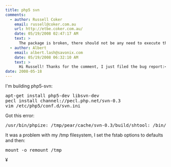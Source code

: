 ```yaml
---
title: php5 svn
comments:
  - author: Russell Coker
    email: russell@coker.com.au
    url: http://etbe.coker.com.au/
    date: 05/19/2008 02:47:17 AM
    text: >
      The package is broken, there should not be any need to execute things under /tmp.  It's likely to be a security flaw too.  Please file a bug report.
  - author: Albert
    email: albert.lash@savonix.com
    date: 05/19/2008 06:32:10 AM
    text: >
      Hi Russell! Thanks for the comment, I just filed the bug report:<br/><br/><a href="http://pecl.php.net/bugs/bug.php?id=13938" rel="nofollow">http://pecl.php.net/bugs/bug.php?id=13938</a>
date: 2008-05-18
---
```

I'm building php5-svn:

<pre lang="bash">
apt-get install php5-dev libsvn-dev
pecl install channel://pecl.php.net/svn-0.3
vim /etc/php5/conf.d/svn.ini</pre>

Got this error:

<pre lang="bash">/usr/bin/phpize: /tmp/pear/cache/svn-0.3/build/shtool: /bin/sh: bad interpreter: Permission denied</pre>

It was a problem with my /tmp filesystem, I set the fstab options to defaults and then:

<pre lang="bash">
mount -o remount /tmp</pre>

¥

